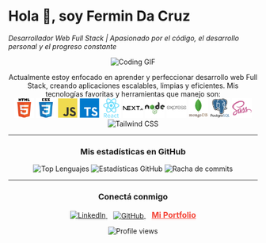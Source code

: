 <p align="center">
  <h1>Hola 👋, soy Fermin Da Cruz</h1>
  <em>Desarrollador Web Full Stack | Apasionado por el código, el desarrollo personal y el progreso constante</em>
</p>

<p align="center">
  <img
    src="https://i.pinimg.com/originals/81/17/8b/81178b47a8598f0c81c4799f2cdd4057.gif"
    alt="Coding GIF"
    width="300"
  />
</p>

<p align="center" style="max-width: 600px; margin: auto;">
  Actualmente estoy enfocado en aprender y perfeccionar desarrollo web Full Stack, creando aplicaciones escalables, limpias y eficientes.  
  Mis tecnologías favoritas y herramientas que manejo son:
</p>

<p align="center" style="max-width: 600px; margin: auto;">
  <img src="https://raw.githubusercontent.com/devicons/devicon/master/icons/html5/html5-original-wordmark.svg" alt="HTML5" width="40" height="40" title="HTML5" />
  <img src="https://raw.githubusercontent.com/devicons/devicon/master/icons/css3/css3-original-wordmark.svg" alt="CSS3" width="40" height="40" title="CSS3" />
  <img src="https://raw.githubusercontent.com/devicons/devicon/master/icons/javascript/javascript-original.svg" alt="JavaScript" width="40" height="40" title="JavaScript" />
  <img src="https://raw.githubusercontent.com/devicons/devicon/master/icons/typescript/typescript-original.svg" alt="TypeScript" width="40" height="40" title="TypeScript" />
  <img src="https://raw.githubusercontent.com/devicons/devicon/master/icons/react/react-original-wordmark.svg" alt="React" width="40" height="40" title="React" />
  <img src="https://raw.githubusercontent.com/devicons/devicon/master/icons/nextjs/nextjs-original-wordmark.svg" alt="Next.js" width="40" height="40" title="Next.js" />
  <img src="https://raw.githubusercontent.com/devicons/devicon/master/icons/nodejs/nodejs-original-wordmark.svg" alt="Node.js" width="40" height="40" title="Node.js" />
  <img src="https://raw.githubusercontent.com/devicons/devicon/master/icons/express/express-original-wordmark.svg" alt="Express" width="40" height="40" title="Express" />
  <img src="https://raw.githubusercontent.com/devicons/devicon/master/icons/mongodb/mongodb-original-wordmark.svg" alt="MongoDB" width="40" height="40" title="MongoDB" />
  <img src="https://raw.githubusercontent.com/devicons/devicon/master/icons/postgresql/postgresql-original-wordmark.svg" alt="PostgreSQL" width="40" height="40" title="PostgreSQL" />
  <img src="https://raw.githubusercontent.com/devicons/devicon/master/icons/sass/sass-original.svg" alt="SASS" width="40" height="40" title="SASS" />
  <img src="https://www.vectorlogo.zone/logos/tailwindcss/tailwindcss-icon.svg" alt="Tailwind CSS" width="40" height="40" title="Tailwind CSS" />
</p>

---

<h3 align="center">Mis estadísticas en GitHub</h3>

<p align="center">
  <img src="https://github-readme-stats.vercel.app/api/top-langs?username=FerminDaCruz&show_icons=true&theme=dark&layout=compact" alt="Top Lenguajes" width="400" />
  <img src="https://github-readme-stats.vercel.app/api?username=FerminDaCruz&show_icons=true&theme=dark" alt="Estadísticas GitHub" width="400" />
  <img src="https://github-readme-streak-stats.herokuapp.com/?user=FerminDaCruz&theme=dark" alt="Racha de commits" width="400" />
</p>

---

<h3 align="center">Conectá conmigo</h3>

<p align="center">
  <a href="https://linkedin.com/in/fermindacruz" target="_blank" rel="noopener noreferrer">
    <img src="https://raw.githubusercontent.com/rahuldkjain/github-profile-readme-generator/master/src/images/icons/Social/linked-in-alt.svg" alt="LinkedIn" height="30" width="40" />
  </a>
  &nbsp;&nbsp;
  <a href="https://github.com/FerminDaCruz" target="_blank" rel="noopener noreferrer">
    <img src="https://github.githubassets.com/images/modules/logos_page/GitHub-Mark.png" alt="GitHub" height="30" width="30" style="vertical-align: middle;" />
  </a>
  &nbsp;&nbsp;
  <a href="https://portfolio-fermin.dev" target="_blank" rel="noopener noreferrer" style="color: #f44336; font-weight: bold; font-size: 16px;">
    Mi Portfolio
  </a>
</p>

<p align="center">
  <img src="https://komarev.com/ghpvc/?username=FerminDaCruz&label=Profile%20views&color=f44336&style=flat" alt="Profile views" />
</p>
